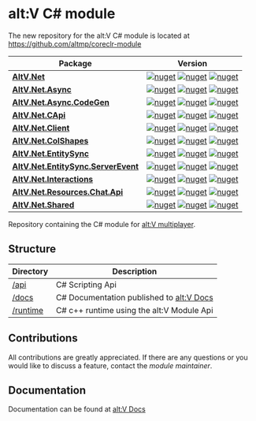 # alt:V C# module

The new repository for the alt:V C# module is located at https://github.com/altmp/coreclr-module

| Package  | Version |
| ------------- | ------------- |
| [**AltV.Net**](/api/AltV.Net)  | [![nuget](https://img.shields.io/nuget/v/AltV.Net.svg?style=for-the-badge)](https://www.nuget.org/packages/AltV.Net/) [![nuget](https://img.shields.io/nuget/vpre/AltV.Net.svg?style=for-the-badge)](https://www.nuget.org/packages/AltV.Net/) [![nuget](https://img.shields.io/nuget/dt/AltV.Net.svg?style=for-the-badge)](https://www.nuget.org/packages/AltV.Net/) |
| [**AltV.Net.Async**](/api/AltV.Net.Async)  | [![nuget](https://img.shields.io/nuget/v/AltV.Net.Async.svg?style=for-the-badge)](https://www.nuget.org/packages/AltV.Net.Async/) [![nuget](https://img.shields.io/nuget/vpre/AltV.Net.Async.svg?style=for-the-badge)](https://www.nuget.org/packages/AltV.Net.Async/) [![nuget](https://img.shields.io/nuget/dt/AltV.Net.Async.svg?style=for-the-badge)](https://www.nuget.org/packages/AltV.Net.Async/)  |
| [**AltV.Net.Async.CodeGen**](api/AltV.Net.Async.CodeGen)  | [![nuget](https://img.shields.io/nuget/v/AltV.Net.Async.CodeGen.svg?style=for-the-badge)](https://www.nuget.org/packages/AltV.Net.Async.CodeGen/) [![nuget](https://img.shields.io/nuget/vpre/AltV.Net.Async.CodeGen.svg?style=for-the-badge)](https://www.nuget.org/packages/AltV.Net.Async.CodeGen/) [![nuget](https://img.shields.io/nuget/dt/AltV.Net.Async.CodeGen.svg?style=for-the-badge)](https://www.nuget.org/packages/AltV.Net.Async.CodeGen/)  |
| [**AltV.Net.CApi**](api/AltV.Net.CApi)  | [![nuget](https://img.shields.io/nuget/v/AltV.Net.CApi.svg?style=for-the-badge)](https://www.nuget.org/packages/AltV.Net.CApi/) [![nuget](https://img.shields.io/nuget/vpre/AltV.Net.CApi.svg?style=for-the-badge)](https://www.nuget.org/packages/AltV.Net.CApi/) [![nuget](https://img.shields.io/nuget/dt/AltV.Net.CApi.svg?style=for-the-badge)](https://www.nuget.org/packages/AltV.Net.CApi/)  |
| [**AltV.Net.Client**](/api/AltV.Net.Client)  | [![nuget](https://img.shields.io/nuget/v/AltV.Net.Client.svg?style=for-the-badge)](https://www.nuget.org/packages/AltV.Net.Client/) [![nuget](https://img.shields.io/nuget/vpre/AltV.Net.svg?style=for-the-badge)](https://www.nuget.org/packages/AltV.Net.Client/) [![nuget](https://img.shields.io/nuget/dt/AltV.Net.Client.svg?style=for-the-badge)](https://www.nuget.org/packages/AltV.Net.Client/) |
| [**AltV.Net.ColShapes**](api/AltV.Net.ColShape)  | [![nuget](https://img.shields.io/nuget/v/AltV.Net.ColShape.svg?style=for-the-badge)](https://www.nuget.org/packages/AltV.Net.ColShape/) [![nuget](https://img.shields.io/nuget/vpre/AltV.Net.ColShape.svg?style=for-the-badge)](https://www.nuget.org/packages/AltV.Net.ColShape/) [![nuget](https://img.shields.io/nuget/dt/AltV.Net.ColShape.svg?style=for-the-badge)](https://www.nuget.org/packages/AltV.Net.ColShape/)  |
| [**AltV.Net.EntitySync**](api/AltV.Net.EntitySync)  | [![nuget](https://img.shields.io/nuget/v/AltV.Net.EntitySync.svg?style=for-the-badge)](https://www.nuget.org/packages/AltV.Net.EntitySync/) [![nuget](https://img.shields.io/nuget/vpre/AltV.Net.EntitySync.svg?style=for-the-badge)](https://www.nuget.org/packages/AltV.Net.EntitySync/) [![nuget](https://img.shields.io/nuget/dt/AltV.Net.EntitySync.svg?style=for-the-badge)](https://www.nuget.org/packages/AltV.Net.EntitySync/)  |
| [**AltV.Net.EntitySync.ServerEvent**](api/AltV.Net.EntitySync.ServerEvent)  | [![nuget](https://img.shields.io/nuget/v/AltV.Net.EntitySync.ServerEvent.svg?style=for-the-badge)](https://www.nuget.org/packages/AltV.Net.EntitySync.ServerEvent/) [![nuget](https://img.shields.io/nuget/vpre/AltV.Net.EntitySync.ServerEvent.svg?style=for-the-badge)](https://www.nuget.org/packages/AltV.Net.EntitySync/) [![nuget](https://img.shields.io/nuget/dt/AltV.Net.EntitySync.ServerEvent.svg?style=for-the-badge)](https://www.nuget.org/packages/AltV.Net.EntitySync.ServerEvent/)  |
| [**AltV.Net.Interactions**](api/AltV.Net.Interactions)  | [![nuget](https://img.shields.io/nuget/v/AltV.Net.Interactions.svg?style=for-the-badge)](https://www.nuget.org/packages/AltV.Net.Interactions/) [![nuget](https://img.shields.io/nuget/vpre/AltV.Net.Interactions.svg?style=for-the-badge)](https://www.nuget.org/packages/AltV.Net.Interactions/) [![nuget](https://img.shields.io/nuget/dt/AltV.Net.Interactions.svg?style=for-the-badge)](https://www.nuget.org/packages/AltV.Net.Interactions/)  |
| [**AltV.Net.Resources.Chat.Api**](api/AltV.Net.Resources.Chat.Api)  | [![nuget](https://img.shields.io/nuget/v/AltV.Net.Resources.Chat.Api.svg?style=for-the-badge)](https://www.nuget.org/packages/AltV.Net.Resources.Chat.Api/) [![nuget](https://img.shields.io/nuget/vpre/AltV.Net.Resources.Chat.Api.svg?style=for-the-badge)](https://www.nuget.org/packages/AltV.Net.Resources.Chat.Api/) [![nuget](https://img.shields.io/nuget/dt/AltV.Net.Resources.Chat.Api.svg?style=for-the-badge)](https://www.nuget.org/packages/AltV.Net.Resources.Chat.Api/)  |
| [**AltV.Net.Shared**](api/AltV.Net.Shared)  | [![nuget](https://img.shields.io/nuget/v/AltV.Net.Shared.svg?style=for-the-badge)](https://www.nuget.org/packages/AltV.Net.Shared/) [![nuget](https://img.shields.io/nuget/vpre/AltV.Net.Shared.svg?style=for-the-badge)](https://www.nuget.org/packages/AltV.Net.Shared/) [![nuget](https://img.shields.io/nuget/dt/AltV.Net.Shared.svg?style=for-the-badge)](https://www.nuget.org/packages/AltV.Net.Shared/)  |

Repository containing the C# module for [alt:V multiplayer](https://altv.mp/).

## Structure

| Directory          | Description                                             |
| ------------------ | ------------------------------------------------------- |
| [/api](/api) | C# Scripting Api                      |            |
| [/docs](/docs) | C# Documentation published to [alt:V Docs](http://docs.altv.mp/)      |
| [/runtime](https://github.com/altmp/coreclr-module-runtime)     | C# c++ runtime using the alt:V Module Api    |

## Contributions

All contributions are greatly appreciated.
If there are any questions or you would like to discuss a feature,
contact the *module maintainer*.

## Documentation

Documentation can be found at [alt:V Docs](http://docs.altv.mp/)

